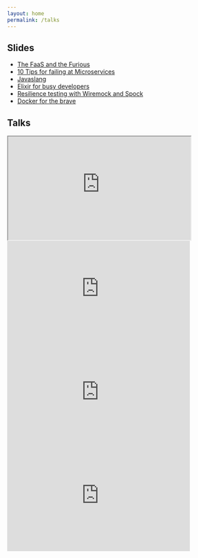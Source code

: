 ```yaml
---
layout: home
permalink: /talks
---
```


<div class="home">

<!-- <h2>Speaker profile</h2>

<div class="event">
  <span class="date"></span>
  <span class="venue"></span>
  <span class="title"></span>

  As seen in:
Devoxx Belgium Javaland DevCon Voxxed Vienna Topconf
Berlin Expert Days Code.Talks
Java User Group Hamburg Java User Group Mannheim

</div> -->

<h2>Slides</h2>

<ul>
  <li><a href="https://www.slideshare.net/koenighotze/the-faas-and-the-furious">The FaaS and the Furious</a></li>
  <li><a href="https://www.slideshare.net/koenighotze/10-tips-for-failing-at-microservices-badly-bedcon-2017">10 Tips for failing at Microservices</a></li>
  <li><a href="https://www.slideshare.net/koenighotze/javaslang-javaland20170327nodemonocopyright">Javaslang</a></li>
  <li><a href="https://www.slideshare.net/koenighotze/elixir-easy-fun-for-busy-developers-devoxx-2016">Elixir for busy developers</a></li>
  <li><a href="https://www.slideshare.net/koenighotze/resilience-testing-with-wiremock-and-spock">Resilience testing with Wiremock and Spock</a></li>
  <li><a href="https://www.slideshare.net/koenighotze/docker-for-the-brave">Docker for the brave</a></li>
</ul>


<h2>Talks</h2>
<div class="videosContainer">
  <div class="video">
      <iframe width="425" height="240" src="https://www.youtube.com/embed/stNj2wmp_Vw" allow="encrypted-media" allowfullscreen></iframe>
  </div>
  <div class="video">
    <iframe width="425" height="240" src="https://www.youtube.com/embed/naNN_gJas2A" frameborder="0" allow="encrypted-media" allowfullscreen></iframe>
  </div>
  <div class="video">
    <iframe width="425" height="240" src="https://www.youtube.com/embed/X0tjziAQfNQ" frameborder="0" allow="encrypted-media" allowfullscreen></iframe>
  </div>
  <div class="video">
    <iframe width="425" height="240" src="https://www.youtube.com/embed/5M3AzAk70SM" frameborder="0" allow="encrypted-media" allowfullscreen></iframe>
  </div>
</div>


</div>